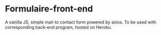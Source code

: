 # Formulaire-front-end
A vanilla JS, simple mail-to contact form powered by axios.
To be used with corresponding back-end program, hosted on Heroku.
